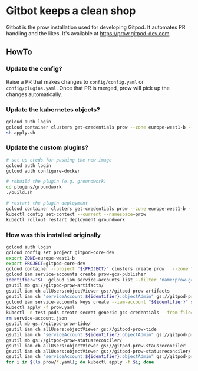 # Gitbot keeps a clean shop

Gitbot is the prow installation used for developing Gitpod. It automates PR handling and the likes.
It's available at https://prow.gitpod-dev.com

## HowTo

### Update the config?

Raise a PR that makes changes to `config/config.yaml` or `config/plugins.yaml`. Once that PR is merged, prow will pick up the changes automatically.

### Update the kubernetes objects?

```bash
gcloud auth login
gcloud container clusters get-credentials prow --zone europe-west1-b --project gitpod-core-dev
sh apply.sh
```

### Update the custom plugins?

```bash
# set up creds for pushing the new image
gcloud auth login
gcloud auth configure-docker

# rebuild the plugin (e.g. groundwork)
cd plugins/groundwork
./build.sh

# restart the plugin deployment
gcloud container clusters get-credentials prow --zone europe-west1-b --project gitpod-core-dev
kubectl config set-context --current --namespace=prow
kubectl rollout restart deployment groundwork
```

### How was this installed originally

```bash
gcloud auth login
gcloud config set project gitpod-core-dev
export ZONE=europe-west1-b
export PROJECT=gitpod-core-dev
gcloud container --project "${PROJECT}" clusters create prow   --zone "${ZONE}" --machine-type n1-standard-4 --num-nodes 2
gcloud iam service-accounts create prow-gcs-publisher
identifier="$(  gcloud iam service-accounts list --filter 'name:prow-gcs-publisher' --format 'value(email)' )"
gsutil mb gs://gitpod-prow-artifacts/
gsutil iam ch allUsers:objectViewer gs://gitpod-prow-artifacts
gsutil iam ch "serviceAccount:${identifier}:objectAdmin" gs://gitpod-prow-artifacts
gcloud iam service-accounts keys create --iam-account "${identifier}" service-account.json
kubectl apply -f prow.yaml
kubectl -n test-pods create secret generic gcs-credentials --from-file=service-account.json
rm service-account.json
gsutil mb gs://gitpod-prow-tide/
gsutil iam ch allUsers:objectViewer gs://gitpod-prow-tide
gsutil iam ch "serviceAccount:${identifier}:objectAdmin" gs://gitpod-prow-tide
gsutil mb gs://gitpod-prow-statusreconciler/
gsutil iam ch allUsers:objectViewer gs://gitpod-prow-stausreconciler
gsutil iam ch allUsers:objectViewer gs://gitpod-prow-statusreconciler/
gsutil iam ch "serviceAccount:${identifier}:objectAdmin" gs://gitpod-prow-statusreconciler/
for i in $(ls prow/*.yaml); do kubectl apply -f $i; done
```
